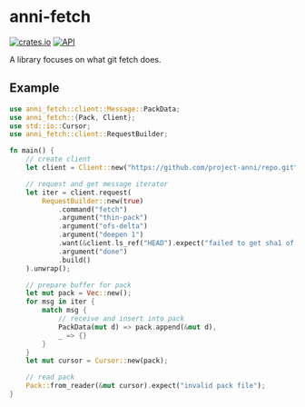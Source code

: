 # anni-fetch

[![crates.io](https://img.shields.io/crates/v/anni-fetch.svg)](https://crates.io/crates/anni-fetch)
[![API](https://docs.rs/anni-fetch/badge.svg)](https://docs.rs/anni-fetch)

A library focuses on what git fetch does.

## Example

```rust
use anni_fetch::client::Message::PackData;
use anni_fetch::{Pack, Client};
use std::io::Cursor;
use anni_fetch::client::RequestBuilder;

fn main() {
    // create client
    let client = Client::new("https://github.com/project-anni/repo.git");

    // request and get message iterator
    let iter = client.request(
        RequestBuilder::new(true)
            .command("fetch")
            .argument("thin-pack")
            .argument("ofs-delta")
            .argument("deepen 1")
            .want(&client.ls_ref("HEAD").expect("failed to get sha1 of HEAD"))
            .argument("done")
            .build()
    ).unwrap();

    // prepare buffer for pack
    let mut pack = Vec::new();
    for msg in iter {
        match msg {
            // receive and insert into pack
            PackData(mut d) => pack.append(&mut d),
            _ => {}
        }
    }
    let mut cursor = Cursor::new(pack);

    // read pack
    Pack::from_reader(&mut cursor).expect("invalid pack file");
}
```

